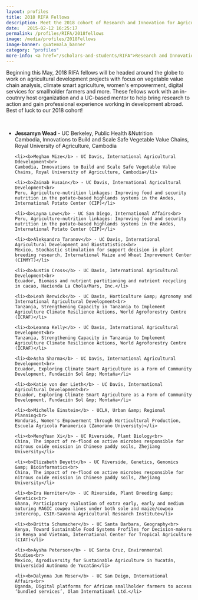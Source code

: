 ```yaml
---
layout: profiles
title: 2018 RIFA Fellows
description: Meet the 2018 cohort of Research and Innovation for Agriculture Fellows
date:   2015-02-12 16:25:17
permalink: /profiles/RIFA/2018fellows
image: /media/profiles/2018Fellows
image-banner: guatemala_banner
category: "profiles"
more-info: <a href="/scholars-and-students/RIFA">Research and Innovation Fellowship for Agriculture (RIFA)</a>
---
```

<p> Beginning this May, 2018 RIFA fellows will be headed around the globe to work on agricultural development projects with focus on vegetable value chain analysis, climate smart agriculture, women's empowerment, digital services for smallholder farmers and more. These fellows work with an in-coutnry host organization and a UC-based mentor to help bring research to action and gain professional experience working in development abroad. Best of luck to our 2018 cohort!</p><br>

<ul>
	<li><b>Jessamyn Wead</b> - UC Berkeley, Public Health &amp;Nutrition<br>
	Cambodia, Innovations to Build and Scale Safe Vegetable Value Chains, Royal University of Agriculture, Cambodia</li>

	<li><b>Meghan Mize</b> - UC Davis, International Agricultural Ddevelopment<br>
	Cambodia, Innovations to Build and Scale Safe Vegetable Value Chains, Royal University of Agriculture, Cambodia</li>

	<li><b>Zainab Husain</b> - UC Davis, International Agricultural Development<br>
	Peru, Agriculture-nutrition linkages: Improving food and security nutrition in the potato-based highlands systems in the Andes, International Potato Center (CIP)</li>

	<li><b>Layna Lowe</b> - UC San Diego, International Affairs<br>
	Peru, Agriculture-nutrition linkages: Improving food and security nutrition in the potato-based highlands systems in the Andes, International Potato Center (CIP)</li>

	<li><b>Aleksandra Taranov</b> - UC Davis, International Agricultural Development and Biostatistics<br>
	Mexico, Stochastic stimulation for support decision in plant breeding research, International Maize and Wheat Improvement Center (CIMMYT)</li>

	<li><b>Austin Cross</b> - UC Davis, International Agricultural Development<br>
	Ecuador, Biomass and nutrient partitioning and nutrient recycling in cacao, Hacienda La Chola/Mars, Inc.</li>

	<li><b>Leah Renwick</b> - UC Davis, Horticulture &amp; Agronomy and International Agricultural Development<br>
	Tanzania, Strengthening Capacity in Tanzania to Implement Agriculture Climate Resilience Actions, World Agroforestry Centre (ICRAF)</li>

	<li><b>Leanna Kelly</b> - UC Davis, International Agricultural Development<br>
	Tanzania, Strengthening Capacity in Tanzania to Implement Agriculture Climate Resilience Actions, World Agroforestry Centre (ICRAF)</li>

	<li><b>Asha Sharma</b> - UC Davis, International Agricultural Development<br>
	Ecuador, Exploring Climate Smart Agriculture as a Form of Community Development, Fundación Sol &mp; Montaña</li>

	<li><b>Katie von der Lieth</b> - UC Davis, International Agricultural Development<br>
	Ecuador, Exploring Climate Smart Agriculture as a Form of Community Development, Fundación Sol &mp; Montaña</li>

	<li><b>Michelle Einstein</b> - UCLA, Urban &amp; Regional Planning<br>
	Honduras, Women's Empowerment through Horticultural Production, Escuela Agricola Panamerica (Zamorano University)</li>

	<li><b>MengYuan Xi</b> - UC Riverside, Plant Biology<br>
	China, The impact of re-flood on active microbes responsible for nitrous oxide emission in Chinese paddy soils, Zhejiang University</li>

	<li><b>Elizabeth Deyett</b> - UC Riverside, Genetics, Genomics &amp; Bioinformatics<br>
	China, The impact of re-flood on active microbes responsible for nitrous oxide emission in Chinese paddy soils, Zhejiang University</li>

	<li><b>Ira Herniter</b> - UC Riverside, Plant Breeding &amp; Genetics<br>
	Ghana, Participatory evaluation of extra early, early and medium maturing MAGIC cowpea lines under both sole and maize/cowpea intercrop, CSIR-Savanna Agricultural Research Institute</li>

	<li><b>Britta Schumacher</b> - UC Santa Barbara, Geography<br>
	Kenya, Toward Sustainable Food Systems Profiles for Decision-makers in Kenya and Vietnam, International Center for Tropical Agriculture (CIAT)</li>

	<li><b>Aysha Peterson</b> - UC Santa Cruz, Environmental Studies<br>
	Mexico, Agrodiversity for Sustainable Agriculture in Yucatán, Universidad Autónoma de Yucatán</li>

	<li><b>Dalynna Jun Moser</b> - UC San Deigo, International Affairs<br>
	Uganda, Digital platforms for African smallholder farmers to access ‘bundled services’, Olam Internatioanl Ltd.</li>
</ul>





